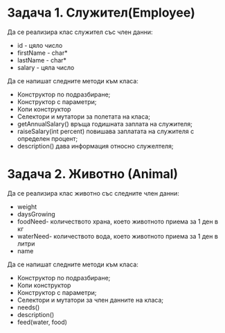 # Задача 1. Служител(Employee)

Да се реализира клас служител със член данни:


  - id - цяло число
  - firstName -  char*
  - lastName - char*
  - salary - цяла число

Да се напишат следните методи към класа:

  - Конструктор по подразбиране;
  - Конструктор с параметри;
  - Копи конструктор
  - Селектори и мутатори за полетата на класа;
  - getAnnualSalary() връща годишната заплата на служителя;
  - raiseSalary(int percent) повишава заплатата на служителя с определен процент;
  - description() дава информация относно служелтеля;

# Задача 2. Животнo (Animal)

Да се реализира клас животно със следните член данни: 
  - weight
  - daysGrowing 
  - foodNeed- количеството храна, което животното приема за 1 ден в кг
  - waterNeed- количеството вода, което животното приема за 1 ден в литри
  - name

Да се напишат следните методи към класа:
 - Конструктор по подразбиране;
 - Копи конструктор
 - Конструктор с параметри;
 - Селектори и мутатори за член данните на класа;
 - needs()
 - description()
 - feed(water, food)
